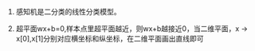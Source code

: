 1. 感知机是二分类的线性分类模型。

2. 超平面wx+b=0,样本点里超平面越近，则wx+b越接近0，当二维平面，x -> x[0],x[1]分别对应横坐标和纵坐标，在二维平面画出直线即可

   

